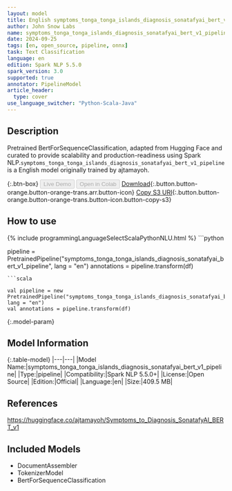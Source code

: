 ```yaml
---
layout: model
title: English symptoms_tonga_tonga_islands_diagnosis_sonatafyai_bert_v1_pipeline pipeline BertForSequenceClassification from ajtamayoh
author: John Snow Labs
name: symptoms_tonga_tonga_islands_diagnosis_sonatafyai_bert_v1_pipeline
date: 2024-09-25
tags: [en, open_source, pipeline, onnx]
task: Text Classification
language: en
edition: Spark NLP 5.5.0
spark_version: 3.0
supported: true
annotator: PipelineModel
article_header:
  type: cover
use_language_switcher: "Python-Scala-Java"
---
```


## Description

Pretrained BertForSequenceClassification, adapted from Hugging Face and curated to provide scalability and production-readiness using Spark NLP.`symptoms_tonga_tonga_islands_diagnosis_sonatafyai_bert_v1_pipeline` is a English model originally trained by ajtamayoh.

{:.btn-box}
<button class="button button-orange" disabled>Live Demo</button>
<button class="button button-orange" disabled>Open in Colab</button>
[Download](https://s3.amazonaws.com/auxdata.johnsnowlabs.com/public/models/symptoms_tonga_tonga_islands_diagnosis_sonatafyai_bert_v1_pipeline_en_5.5.0_3.0_1727261105110.zip){:.button.button-orange.button-orange-trans.arr.button-icon}
[Copy S3 URI](s3://auxdata.johnsnowlabs.com/public/models/symptoms_tonga_tonga_islands_diagnosis_sonatafyai_bert_v1_pipeline_en_5.5.0_3.0_1727261105110.zip){:.button.button-orange.button-orange-trans.button-icon.button-copy-s3}

## How to use



<div class="tabs-box" markdown="1">
{% include programmingLanguageSelectScalaPythonNLU.html %}
```python

pipeline = PretrainedPipeline("symptoms_tonga_tonga_islands_diagnosis_sonatafyai_bert_v1_pipeline", lang = "en")
annotations =  pipeline.transform(df)   

```
```scala

val pipeline = new PretrainedPipeline("symptoms_tonga_tonga_islands_diagnosis_sonatafyai_bert_v1_pipeline", lang = "en")
val annotations = pipeline.transform(df)

```
</div>

{:.model-param}
## Model Information

{:.table-model}
|---|---|
|Model Name:|symptoms_tonga_tonga_islands_diagnosis_sonatafyai_bert_v1_pipeline|
|Type:|pipeline|
|Compatibility:|Spark NLP 5.5.0+|
|License:|Open Source|
|Edition:|Official|
|Language:|en|
|Size:|409.5 MB|

## References

https://huggingface.co/ajtamayoh/Symptoms_to_Diagnosis_SonatafyAI_BERT_v1

## Included Models

- DocumentAssembler
- TokenizerModel
- BertForSequenceClassification